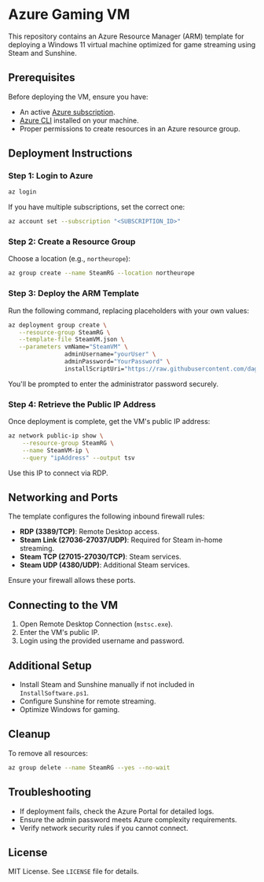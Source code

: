 # Azure Gaming VM

This repository contains an Azure Resource Manager (ARM) template for deploying a Windows 11 virtual machine optimized for game streaming using Steam and Sunshine.

## Prerequisites

Before deploying the VM, ensure you have:
- An active [Azure subscription](https://azure.microsoft.com/en-us/free/).
- [Azure CLI](https://learn.microsoft.com/en-us/cli/azure/install-azure-cli) installed on your machine.
- Proper permissions to create resources in an Azure resource group.

## Deployment Instructions

### Step 1: Login to Azure

```sh
az login
```

If you have multiple subscriptions, set the correct one:

```sh
az account set --subscription "<SUBSCRIPTION_ID>"
```

### Step 2: Create a Resource Group

Choose a location (e.g., `northeurope`):

```sh
az group create --name SteamRG --location northeurope
```

### Step 3: Deploy the ARM Template

Run the following command, replacing placeholders with your own values:

```sh
az deployment group create \
   --resource-group SteamRG \
   --template-file SteamVM.json \
   --parameters vmName="SteamVM" \
                adminUsername="yourUser" \
                adminPassword="YourPassword" \
                installScriptUri="https://raw.githubusercontent.com/dagnele/azure-steam-vm/refs/heads/main/InstallSoftware.ps1"
```

You'll be prompted to enter the administrator password securely.

### Step 4: Retrieve the Public IP Address

Once deployment is complete, get the VM's public IP address:

```sh
az network public-ip show \
    --resource-group SteamRG \
    --name SteamVM-ip \
    --query "ipAddress" --output tsv
```

Use this IP to connect via RDP.

## Networking and Ports

The template configures the following inbound firewall rules:
- **RDP (3389/TCP)**: Remote Desktop access.
- **Steam Link (27036-27037/UDP)**: Required for Steam in-home streaming.
- **Steam TCP (27015-27030/TCP)**: Steam services.
- **Steam UDP (4380/UDP)**: Additional Steam services.

Ensure your firewall allows these ports.

## Connecting to the VM

1. Open Remote Desktop Connection (`mstsc.exe`).
2. Enter the VM's public IP.
3. Login using the provided username and password.

## Additional Setup

- Install Steam and Sunshine manually if not included in `InstallSoftware.ps1`.
- Configure Sunshine for remote streaming.
- Optimize Windows for gaming.

## Cleanup

To remove all resources:

```sh
az group delete --name SteamRG --yes --no-wait
```

## Troubleshooting

- If deployment fails, check the Azure Portal for detailed logs.
- Ensure the admin password meets Azure complexity requirements.
- Verify network security rules if you cannot connect.

## License

MIT License. See `LICENSE` file for details.
